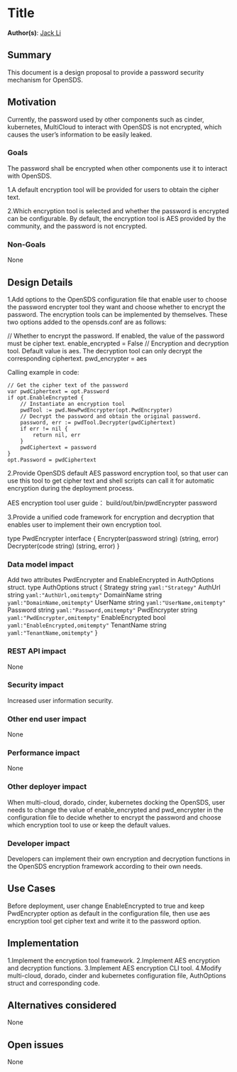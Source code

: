 # Title

**Author(s)**: [Jack Li](https://github.com/lasshpanzer)

## Summary

This document is a design proposal to provide a password security mechanism for OpenSDS.

## Motivation

Currently, the password used by other components such as cinder, kubernetes, MultiCloud to interact with OpenSDS is not encrypted, which causes the user’s information to be easily leaked.

### Goals

The password shall be encrypted when other components use it to interact with OpenSDS.

1.A default encryption tool will be provided for users to obtain the cipher text.

2.Which encryption tool is selected and whether the password is encrypted can be configurable. By default, the encryption tool is AES provided by the community, and the password is not encrypted.

### Non-Goals

None

## Design Details

1.Add options to the OpenSDS configuration file that enable user to choose the password encrypter tool they want and choose whether to encrypt the password. The encryption tools can be implemented by themselves. These two options added to the opensds.conf are as follows:

// Whether to encrypt the password. If enabled, the value of the password must be cipher text.
enable_encrypted = False
// Encryption and decryption tool. Default value is aes. The decryption tool can only decrypt the corresponding ciphertext.
pwd_encrypter = aes

Calling example in code:

    // Get the cipher text of the password	
    var pwdCiphertext = opt.Password
    if opt.EnableEncrypted {
        // Instantiate an encryption tool
        pwdTool := pwd.NewPwdEncrypter(opt.PwdEncrypter)
        // Decrypt the password and obtain the original password.
        password, err := pwdTool.Decrypter(pwdCiphertext)
        if err != nil {
	        return nil, err
        }
        pwdCiphertext = password
    }
    opt.Password = pwdCiphertext

2.Provide OpenSDS default AES password encryption tool, so that user can use this tool to get cipher text and shell scripts can call it for automatic encryption during the deployment process. 

AES encryption tool user guide：
build/out/bin/pwdEncrypter password

3.Provide a unified code framework for encryption and decryption that enables 
user to implement their own encryption tool.

type PwdEncrypter interface {
	Encrypter(password string) (string, error)
	Decrypter(code string) (string, error)
}

### Data model impact

Add two attributes PwdEncrypter and EnableEncrypted in AuthOptions struct.
type AuthOptions struct {
	Strategy        string `yaml:"Strategy"`
	AuthUrl         string `yaml:"AuthUrl,omitempty"`
	DomainName      string `yaml:"DomainName,omitempty"`
	UserName        string `yaml:"UserName,omitempty"`
	Password        string `yaml:"Password,omitempty"`
	PwdEncrypter    string `yaml:"PwdEncrypter,omitempty"`
	EnableEncrypted bool   `yaml:"EnableEncrypted,omitempty"`
	TenantName      string `yaml:"TenantName,omitempty"`
}

### REST API impact

None

### Security impact

Increased user information security.

### Other end user impact

None

### Performance impact

None

### Other deployer impact

When multi-cloud, dorado, cinder, kubernetes docking the OpenSDS, user needs to change the value of enable_encrypted and pwd_encrypter in the configuration file to decide whether to encrypt the password and choose which encryption tool to use or keep the default values.

### Developer impact

Developers can implement their own encryption and decryption functions in the OpenSDS encryption framework according to their own needs.

## Use Cases

Before deployment, user change EnableEncrypted to true and keep PwdEncrypter option as default in the configuration file, then use aes encryption tool get cipher text and write it to the password option.

## Implementation

1.Implement the encryption tool framework.
2.Implement AES encryption and decryption functions.
3.Implement AES encryption CLI tool.
4.Modify multi-cloud, dorado, cinder and kubernetes configuration file, AuthOptions struct and corresponding code.

## Alternatives considered

None

## Open issues

None
